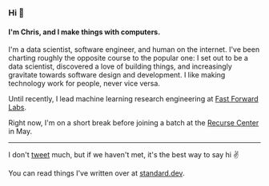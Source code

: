 ### Hi 👋

#### I'm Chris, and I make things with computers.

I'm a data scientist, software engineer, and human on the internet. I've been charting roughly the opposite course to the popular one: I set out to be a data scientist, discovered a love of building things, and increasingly gravitate towards software design and development. I like making technology work for people, never vice versa.

Until recently, I lead machine learning research engineering at [Fast Forward Labs](https://github.com/fastforwardlabs).

Right now, I'm on a short break before joining a batch at the [Recurse Center](https://www.recurse.com) in May.

---

I don't [tweet](https://twitter.com/_cjwallace) much, but if we haven't met, it's the best way to say hi ✌️

You can read things I've written over at [standard.dev](https://standard.dev).
